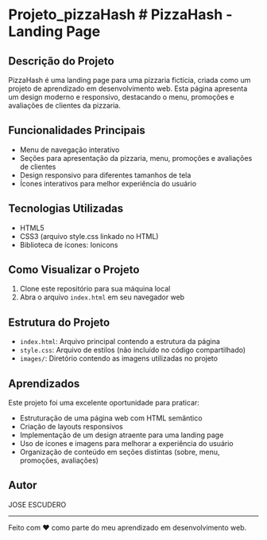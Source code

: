 # Projeto_pizzaHash      # PizzaHash - Landing Page

## Descrição do Projeto

PizzaHash é uma landing page para uma pizzaria fictícia, criada como um projeto de aprendizado em desenvolvimento web. Esta página apresenta um design moderno e responsivo, destacando o menu, promoções e avaliações de clientes da pizzaria.

## Funcionalidades Principais

- Menu de navegação interativo
- Seções para apresentação da pizzaria, menu, promoções e avaliações de clientes
- Design responsivo para diferentes tamanhos de tela
- Ícones interativos para melhor experiência do usuário

## Tecnologias Utilizadas

- HTML5
- CSS3 (arquivo style.css linkado no HTML)
- Biblioteca de ícones: Ionicons

## Como Visualizar o Projeto

1. Clone este repositório para sua máquina local
2. Abra o arquivo `index.html` em seu navegador web

## Estrutura do Projeto

- `index.html`: Arquivo principal contendo a estrutura da página
- `style.css`: Arquivo de estilos (não incluído no código compartilhado)
- `images/`: Diretório contendo as imagens utilizadas no projeto

## Aprendizados

Este projeto foi uma excelente oportunidade para praticar:

- Estruturação de uma página web com HTML semântico
- Criação de layouts responsivos
- Implementação de um design atraente para uma landing page
- Uso de ícones e imagens para melhorar a experiência do usuário
- Organização de conteúdo em seções distintas (sobre, menu, promoções, avaliações)


## Autor
JOSE ESCUDERO

---

Feito com ❤️ como parte do meu aprendizado em desenvolvimento web.
